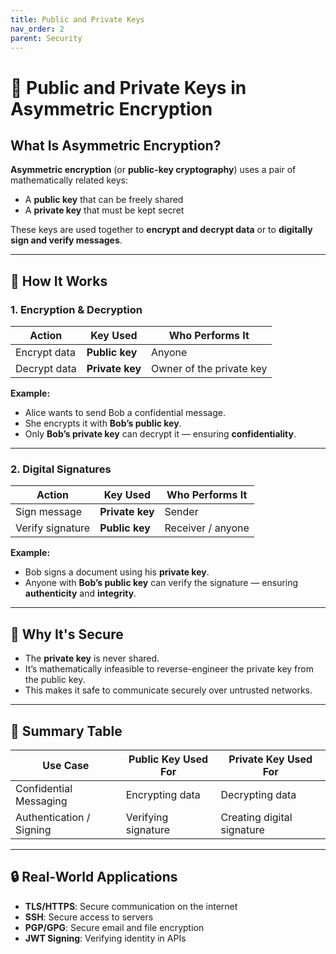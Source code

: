 ```yaml
---
title: Public and Private Keys
nav_order: 2
parent: Security
---
```

# 🔑 Public and Private Keys in Asymmetric Encryption

## What Is Asymmetric Encryption?

**Asymmetric encryption** (or **public-key cryptography**) uses a pair of mathematically related keys:

- A **public key** that can be freely shared
- A **private key** that must be kept secret

These keys are used together to **encrypt and decrypt data** or to **digitally sign and verify messages**.

---

## 🔐 How It Works

### 1. Encryption & Decryption

| Action         | Key Used        | Who Performs It             |
|----------------|------------------|-----------------------------|
| Encrypt data   | **Public key**   | Anyone                      |
| Decrypt data   | **Private key**  | Owner of the private key    |

**Example:**
- Alice wants to send Bob a confidential message.
- She encrypts it with **Bob’s public key**.
- Only **Bob’s private key** can decrypt it — ensuring **confidentiality**.

---

### 2. Digital Signatures

| Action          | Key Used        | Who Performs It             |
|-----------------|------------------|-----------------------------|
| Sign message    | **Private key**  | Sender                      |
| Verify signature| **Public key**   | Receiver / anyone           |

**Example:**
- Bob signs a document using his **private key**.
- Anyone with **Bob’s public key** can verify the signature — ensuring **authenticity** and **integrity**.

---

## 🧠 Why It's Secure

- The **private key** is never shared.
- It’s mathematically infeasible to reverse-engineer the private key from the public key.
- This makes it safe to communicate securely over untrusted networks.

---

## 🔁 Summary Table

| Use Case                | Public Key Used For        | Private Key Used For        |
|-------------------------|----------------------------|------------------------------|
| Confidential Messaging  | Encrypting data            | Decrypting data              |
| Authentication / Signing| Verifying signature        | Creating digital signature   |

---

## 🔒 Real-World Applications

- **TLS/HTTPS**: Secure communication on the internet
- **SSH**: Secure access to servers
- **PGP/GPG**: Secure email and file encryption
- **JWT Signing**: Verifying identity in APIs

